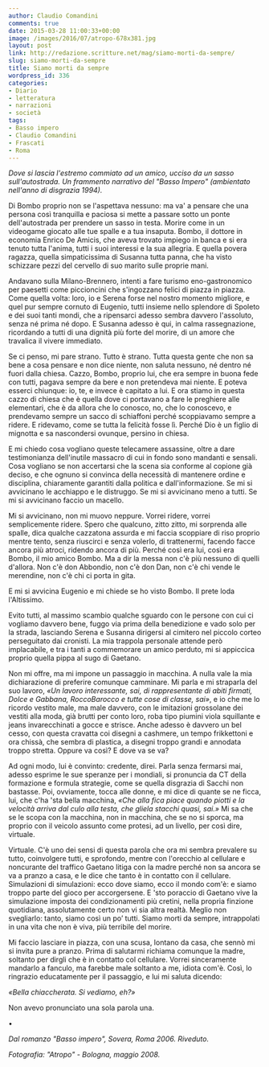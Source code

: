 ```yaml
---
author: Claudio Comandini
comments: true
date: 2015-03-28 11:00:33+00:00
image: /images/2016/07/atropo-678x381.jpg
layout: post
link: http://redazione.scritture.net/mag/siamo-morti-da-sempre/
slug: siamo-morti-da-sempre
title: Siamo morti da sempre
wordpress_id: 336
categories:
- Diario
- letteratura
- narrazioni
- società
tags:
- Basso impero
- Claudio Comandini
- Frascati
- Roma
---
```


_Dove si lascia l'estremo commiato ad un amico, ucciso da un sasso sull'autostrada. Un frammento narrativo del "Basso Impero" (ambientato nell'anno di disgrazia 1994)._



Di Bombo proprio non se l'aspettava nessuno: ma va' a pensare che una persona così tranquilla e paciosa si mette a passare sotto un ponte dell'autostrada per prendere un sasso in testa. Morire come in un videogame giocato alle tue spalle e a tua insaputa. Bombo, il dottore in economia Enrico De Amicis, che aveva trovato impiego in banca e si era tenuto tutta l'anima, tutti i suoi interessi e la sua allegria. E quella povera ragazza, quella simpaticissima di Susanna tutta panna, che ha visto schizzare pezzi del cervello di suo marito sulle proprie mani.
<!-- more -->

Andavano sulla Milano-Brennero, intenti a fare turismo eno-gastronomico per paesetti come piccioncini che s'ingozzano felici di piazza in piazza. Come quella volta: loro, io e Serena forse nel nostro momento migliore, e quel pur sempre cornuto di Eugenio, tutti insieme nello splendore di Spoleto e dei suoi tanti mondi, che a ripensarci adesso sembra davvero l'assoluto, senza né prima né dopo. E Susanna adesso è qui, in calma rassegnazione, ricordando a tutti di una dignità più forte del morire, di un amore che travalica il vivere immediato.

Se ci penso, mi pare strano. Tutto è strano. Tutta questa gente che non sa bene a cosa pensare e non dice niente, non saluta nessuno, né dentro né fuori dalla chiesa. Cazzo, Bombo, proprio lui, che era sempre in buona fede con tutti, pagava sempre da bere e non pretendeva mai niente. E poteva esserci chiunque: io, te, e invece è capitato a lui. E ora stiamo in questa cazzo di chiesa che è quella dove ci portavano a fare le preghiere alle elementari, che è da allora che lo conosco, no, che lo conoscevo, e prendevamo sempre un sacco di schiaffoni perché scoppiavamo sempre a ridere. E ridevamo, come se tutta la felicità fosse lì. Perché Dio è un figlio di mignotta e sa nascondersi ovunque, persino in chiesa.

E mi chiedo cosa vogliano queste telecamere assassine, oltre a dare testimonianza dell'inutile massacro di cui in fondo sono mandanti e sensali. Cosa vogliano se non accertarsi che la scena sia conforme al copione già deciso, e che ognuno si convinca della necessità di mantenere ordine e disciplina, chiaramente garantiti dalla politica e dall'informazione. Se mi si avvicinano le acchiappo e le distruggo. Se mi si avvicinano meno a tutti. Se mi si avvicinano faccio un macello.

Mi si avvicinano, non mi muovo neppure. Vorrei ridere, vorrei semplicemente ridere. Spero che qualcuno, zitto zitto, mi sorprenda alle spalle, dica qualche cazzatona assurda e mi faccia scoppiare di riso proprio mentre tento, senza riuscirci e senza volerlo, di trattenermi, facendo facce ancora più atroci, ridendo ancora di più. Perché così era lui, così era Bombo, il mio amico Bombo. Ma a dir la messa non c'è più nessuno di quelli d'allora. Non c'è don Abbondio, non c'è don Dan, non c'è chi vende le merendine, non c'è chi ci porta in gita.

E mi si avvicina Eugenio e mi chiede se ho visto Bombo. Il prete loda l'Altissimo.



Evito tutti, al massimo scambio qualche sguardo con le persone con cui ci vogliamo davvero bene, fuggo via prima della benedizione e vado solo per la strada, lasciando Serena e Susanna dirigersi al cimitero nel piccolo corteo perseguitato dai cronisti. La mia trappola personale attende però implacabile, e tra i tanti a commemorare un amico perduto, mi si appiccica proprio quella pippa al sugo di Gaetano.

Non mi offre, ma mi impone un passaggio in macchina. A nulla vale la mia dichiarazione di preferire comunque camminare. Mi parla e mi straparla del suo lavoro, _«Un lavoro interessante, sai, di rappresentante di abiti firmati, Dolce e Gabbana, RoccoBarocco e tutte cose di classe, sai»_, e io che me lo ricordo vestito male, ma male davvero, con le imitazioni grossolane dei vestiti alla moda, già brutti per conto loro, roba tipo piumini viola squillante e jeans invarecchinati a gocce e strisce. Anche adesso è davvero un bel cesso, con questa cravatta coi disegni a cashmere, un tempo frikkettoni e ora chissà, che sembra di plastica, a disegni troppo grandi e annodata troppo stretta. Oppure va così? E dove va se va?

Ad ogni modo, lui è convinto: credente, direi. Parla senza fermarsi mai, adesso esprime le sue speranze per i mondiali, si pronuncia da CT della formazione e formula strategie, come se quella disgrazia di Sacchi non bastasse. Poi, ovviamente, tocca alle donne, e mi dice di quante se ne ficca, lui, che c'ha 'sta bella macchina, _«Che alla fica piace quando piotti e la velocità arriva dal culo alla testa, che gliela stacchi quasi, sai.»_ Mi sa che se le scopa con la macchina, non in macchina, che se no si sporca, ma proprio con il veicolo assunto come protesi, ad un livello, per così dire, virtuale.

Virtuale. C'è uno dei sensi di questa parola che ora mi sembra prevalere su tutto, coinvolgere tutti, e sprofondo, mentre con l'orecchio al cellulare e noncurante del traffico Gaetano litiga con la madre perché non sa ancora se va a pranzo a casa, e le dice che tanto è in contatto con il cellulare. Simulazioni di simulazioni: ecco dove siamo, ecco il mondo com'è: e siamo troppo parte del gioco per accorgersene. E 'sto poraccio di Gaetano vive la simulazione imposta dei condizionamenti più cretini, nella propria finzione quotidiana, assolutamente certo non vi sia altra realtà. Meglio non svegliarlo: tanto, siamo così un po’ tutti. Siamo morti da sempre, intrappolati in una vita che non è viva, più terribile del morire.

Mi faccio lasciare in piazza, con una scusa, lontano da casa, che sennò mi si invita pure a pranzo. Prima di salutarmi richiama comunque la madre, soltanto per dirgli che è in contatto col cellulare. Vorrei sinceramente mandarlo a fanculo, ma farebbe male soltanto a me, idiota com'è. Così, lo ringrazio educatamente per il passaggio, e lui mi saluta dicendo:

_«Bella chiaccherata. Si vediamo, eh?»_

Non avevo pronunciato una sola parola una.

•

_Dal romanzo "Basso impero", Sovera, Roma 2006. Riveduto._

_Fotografia: "Atropo" - Bologna, maggio 2008._
